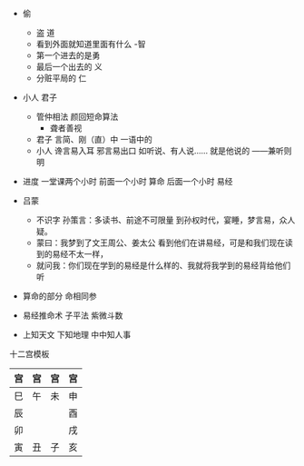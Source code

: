 - 偷
  - 盗 道
  - 看到外面就知道里面有什么 -智
  - 第一个进去的是勇
  - 最后一个出去的 义
  - 分赃平局的 仁
- 小人 君子
  - 管仲相法 颜回短命算法
    - 聋者善视 
  - 君子  言简、刚（直）中   一语中的
  - 小人 谗言易入耳 邪言易出口 如听说、有人说…… 就是他说的 ——兼听则明

- 进度 一堂课两个小时 前面一个小时 算命 后面一个小时 易经
- 吕蒙
  - 不识字 孙策言：多读书、前途不可限量 到孙权时代，宴睡，梦言易，众人疑。
  - 蒙曰：我梦到了文王周公、姜太公 看到他们在讲易经，可是和我们现在读到的易经不太一样，
  - 就问我：你们现在学到的易经是什么样的、我就将我学到的易经背给他们听

- 算命的部分 命相同参
- 易经推命术 子平法 紫微斗数
- 上知天文 下知地理 中中知人事

十二宫模板

| 宫  | 宫  | 宫  | 宫  |
| --- | --- | --- | --- |
| 巳  | 午  | 未  | 申  |
| 辰  |     |     | 酉  |
| 卯  |     |     | 戌  |
| 寅  | 丑  | 子  | 亥  |